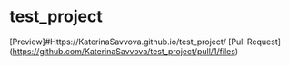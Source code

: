 # test_project
[Preview]#Https://KaterinaSavvova.github.io/test_project/
[Pull Request] (https://github.com/KaterinaSavvova/test_project/pull/1/files)
